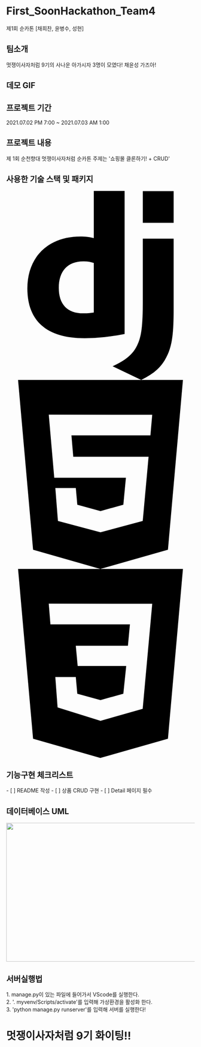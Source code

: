 # First_SoonHackathon_Team4
제1회 순카톤 [채희찬, 윤병수, 성현]

<h2>팀소개</h2>
멋쟁이사자처럼 9기의 사나운 아가시자 3명이 모였다! 채윤성 가즈아!

<h2>데모 GIF</h2>

<h2>프로젝트 기간</h2>
2021.07.02 PM 7:00 ~ 2021.07.03 AM 1:00

<h2>프로젝트 내용</h2>
제 1회 순천향대 멋쟁이사자처럼 순카톤
주제는 '쇼핑몰 클론하기! + CRUD'

<h2>사용한 기술 스택 및 패키지</h2>
<svg role="img" viewBox="0 0 24 24" xmlns="http://www.w3.org/2000/svg"><title>Django</title><path d="M11.146 0h3.924v18.166c-2.013.382-3.491.535-5.096.535-4.791 0-7.288-2.166-7.288-6.32 0-4.002 2.65-6.6 6.753-6.6.637 0 1.121.05 1.707.203zm0 9.143a3.894 3.894 0 00-1.325-.204c-1.988 0-3.134 1.223-3.134 3.365 0 2.09 1.096 3.236 3.109 3.236.433 0 .79-.025 1.35-.102V9.142zM21.314 6.06v9.098c0 3.134-.229 4.638-.917 5.937-.637 1.249-1.478 2.039-3.211 2.905l-3.644-1.733c1.733-.815 2.574-1.53 3.109-2.625.561-1.121.739-2.421.739-5.835V6.059h3.924zM17.39.021h3.924v4.026H17.39z"/></svg> <svg role="img" viewBox="0 0 24 24" xmlns="http://www.w3.org/2000/svg"><title>HTML5</title><path d="M1.5 0h21l-1.91 21.563L11.977 24l-8.564-2.438L1.5 0zm7.031 9.75l-.232-2.718 10.059.003.23-2.622L5.412 4.41l.698 8.01h9.126l-.326 3.426-2.91.804-2.955-.81-.188-2.11H6.248l.33 4.171L12 19.351l5.379-1.443.744-8.157H8.531z"/></svg> <svg role="img" viewBox="0 0 24 24" xmlns="http://www.w3.org/2000/svg"><title>CSS3</title><path d="M1.5 0h21l-1.91 21.563L11.977 24l-8.565-2.438L1.5 0zm17.09 4.413L5.41 4.41l.213 2.622 10.125.002-.255 2.716h-6.64l.24 2.573h6.182l-.366 3.523-2.91.804-2.956-.81-.188-2.11h-2.61l.29 3.855L12 19.288l5.373-1.53L18.59 4.414z"/></svg>

<h2>기능구현 체크리스트</h2>
- [ ] README 작성
- [ ] 상품 CRUD 구현
- [ ] Detail 페이지 필수

<h2>데이터베이스 UML</h2>
<img src="https://user-images.githubusercontent.com/73010472/124298739-9453da00-db97-11eb-9cb4-178017b8f24d.PNG"  width="700" height="370">

<h2>서버실행법</h2>
1. manage.py이 있는 파일에 들어가서 VScode를 실행한다. <br>
2. '. myvenv/Scripts/activate'를 입력해 가상환경을 활성화 한다. <br>
3. 'python manage.py runserver'를 입력해 서버를 실행한다!

<h1>멋쟁이사자처럼 9기 화이팅!!</h1>
